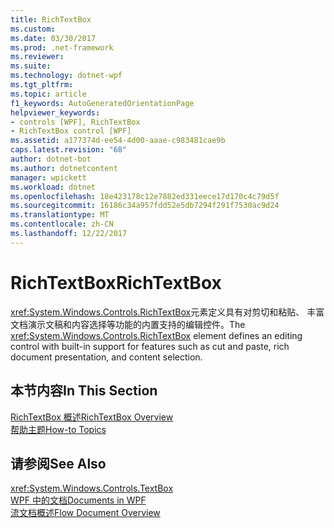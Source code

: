 ```yaml
---
title: RichTextBox
ms.custom: 
ms.date: 03/30/2017
ms.prod: .net-framework
ms.reviewer: 
ms.suite: 
ms.technology: dotnet-wpf
ms.tgt_pltfrm: 
ms.topic: article
f1_keywords: AutoGeneratedOrientationPage
helpviewer_keywords:
- controls [WPF], RichTextBox
- RichTextBox control [WPF]
ms.assetid: a177374d-ee54-4d00-aaae-c983481cae9b
caps.latest.revision: "68"
author: dotnet-bot
ms.author: dotnetcontent
manager: wpickett
ms.workload: dotnet
ms.openlocfilehash: 18e423178c12e7882ed331eece17d170c4c79d5f
ms.sourcegitcommit: 16186c34a957fdd52e5db7294f291f7530ac9d24
ms.translationtype: MT
ms.contentlocale: zh-CN
ms.lasthandoff: 12/22/2017
---
```

# <a name="richtextbox"></a><span data-ttu-id="d52a9-102">RichTextBox</span><span class="sxs-lookup"><span data-stu-id="d52a9-102">RichTextBox</span></span>
<span data-ttu-id="d52a9-103"><xref:System.Windows.Controls.RichTextBox>元素定义具有对剪切和粘贴、 丰富文档演示文稿和内容选择等功能的内置支持的编辑控件。</span><span class="sxs-lookup"><span data-stu-id="d52a9-103">The <xref:System.Windows.Controls.RichTextBox> element defines an editing control with built-in support for features such as cut and paste, rich document presentation, and content selection.</span></span>  
  
## <a name="in-this-section"></a><span data-ttu-id="d52a9-104">本节内容</span><span class="sxs-lookup"><span data-stu-id="d52a9-104">In This Section</span></span>  
 [<span data-ttu-id="d52a9-105">RichTextBox 概述</span><span class="sxs-lookup"><span data-stu-id="d52a9-105">RichTextBox Overview</span></span>](../../../../docs/framework/wpf/controls/richtextbox-overview.md)  
 [<span data-ttu-id="d52a9-106">帮助主题</span><span class="sxs-lookup"><span data-stu-id="d52a9-106">How-to Topics</span></span>](../../../../docs/framework/wpf/controls/richtextbox-how-to-topics.md)  
  
## <a name="see-also"></a><span data-ttu-id="d52a9-107">请参阅</span><span class="sxs-lookup"><span data-stu-id="d52a9-107">See Also</span></span>  
 <xref:System.Windows.Controls.TextBox>  
 [<span data-ttu-id="d52a9-108">WPF 中的文档</span><span class="sxs-lookup"><span data-stu-id="d52a9-108">Documents in WPF</span></span>](../../../../docs/framework/wpf/advanced/documents-in-wpf.md)  
 [<span data-ttu-id="d52a9-109">流文档概述</span><span class="sxs-lookup"><span data-stu-id="d52a9-109">Flow Document Overview</span></span>](../../../../docs/framework/wpf/advanced/flow-document-overview.md)
